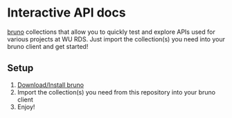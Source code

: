 # Interactive API docs
[bruno](https://www.usebruno.com/) collections that allow you to quickly test and explore APIs used for various projects at WU RDS. Just import the collection(s) you need into your bruno client and get started!

## Setup
1. [Download/Install bruno](https://www.usebruno.com/downloads)
2. Import the collection(s) you need from this repository into your bruno client
3. Enjoy!